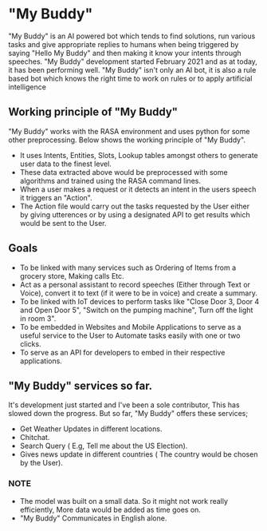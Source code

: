 # "My Buddy"
"My Buddy" is an  AI powered bot which tends to find solutions, run various tasks and give appropriate replies to humans when being triggered by saying "Hello My Buddy" and then making it know your intents through speeches. 
"My Buddy" development started February 2021 and as at today, it has been performing well. "My Buddy" isn't only an AI bot, it is also a rule based bot which knows the right time to work on rules or to apply artificial intelligence 

## Working principle of "My Buddy"
"My Buddy" works with the RASA environment and uses python for some other preprocessing. Below shows the working principle of "My Buddy".
* It uses Intents, Entities, Slots, Lookup tables amongst others to generate user data to the finest level.
* These data extracted above would be preprocessed with some algorithms and trained using the RASA command lines.
* When a user makes a request or it detects an intent in the users speech it triggers an "Action".
* The Action file would carry out the tasks requested by the User either by giving utterences or by using a designated API to get results which would be sent to the User.

## Goals
+ To be linked with many services such as Ordering of Items from a grocery store, Making calls Etc. 
+ Act as a personal assistant to record speeches (Either through Text or Voice), convert it to text (if it were to be in voice) and create a summary.
+ To be linked with IoT devices to perform tasks like "Close Door 3, Door 4 and Open Door 5", "Switch on the pumping machine", Turn off the light in room 3".
+ To be embedded in Websites and Mobile Applications to serve as a useful service to the User to Automate tasks easily with one or two clicks.
+ To serve as an API for developers to embed in their respective applications.

## "My Buddy" services so far.
It's development just started and I've been a sole contributor, This has slowed down the progress. But so far, "My Buddy" offers these services;
+ Get Weather Updates in different locations.
+ Chitchat.
+ Search Query ( E.g, Tell me about the US Election).
+ Gives news update in different countries ( The country would be chosen by the User).

### NOTE
* The model was built on a small data. So it might not work really efficiently, More data would be added as time goes on. 
* "My Buddy" Communicates in English alone. 
